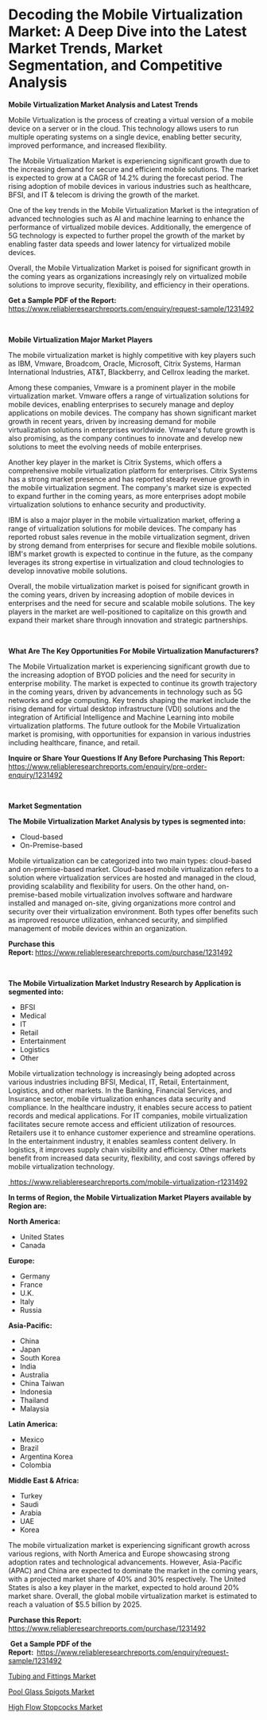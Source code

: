 <p><h1>Decoding the Mobile Virtualization Market: A Deep Dive into the Latest Market Trends, Market Segmentation, and Competitive Analysis</h1></p><p><strong>Mobile Virtualization Market Analysis and Latest Trends</strong></p>
<p><p>Mobile Virtualization is the process of creating a virtual version of a mobile device on a server or in the cloud. This technology allows users to run multiple operating systems on a single device, enabling better security, improved performance, and increased flexibility.</p><p>The Mobile Virtualization Market is experiencing significant growth due to the increasing demand for secure and efficient mobile solutions. The market is expected to grow at a CAGR of 14.2% during the forecast period. The rising adoption of mobile devices in various industries such as healthcare, BFSI, and IT & telecom is driving the growth of the market.</p><p>One of the key trends in the Mobile Virtualization Market is the integration of advanced technologies such as AI and machine learning to enhance the performance of virtualized mobile devices. Additionally, the emergence of 5G technology is expected to further propel the growth of the market by enabling faster data speeds and lower latency for virtualized mobile devices.</p><p>Overall, the Mobile Virtualization Market is poised for significant growth in the coming years as organizations increasingly rely on virtualized mobile solutions to improve security, flexibility, and efficiency in their operations.</p></p>
<p><strong>Get a Sample PDF of the Report:&nbsp;</strong> <a href="https://www.reliableresearchreports.com/enquiry/request-sample/1231492">https://www.reliableresearchreports.com/enquiry/request-sample/1231492</a></p>
<p>&nbsp;</p>
<p><strong>Mobile Virtualization Major Market Players</strong></p>
<p><p>The mobile virtualization market is highly competitive with key players such as IBM, Vmware, Broadcom, Oracle, Microsoft, Citrix Systems, Harman International Industries, AT&T, Blackberry, and Cellrox leading the market. </p><p>Among these companies, Vmware is a prominent player in the mobile virtualization market. Vmware offers a range of virtualization solutions for mobile devices, enabling enterprises to securely manage and deploy applications on mobile devices. The company has shown significant market growth in recent years, driven by increasing demand for mobile virtualization solutions in enterprises worldwide. Vmware's future growth is also promising, as the company continues to innovate and develop new solutions to meet the evolving needs of mobile enterprises.</p><p>Another key player in the market is Citrix Systems, which offers a comprehensive mobile virtualization platform for enterprises. Citrix Systems has a strong market presence and has reported steady revenue growth in the mobile virtualization segment. The company's market size is expected to expand further in the coming years, as more enterprises adopt mobile virtualization solutions to enhance security and productivity.</p><p>IBM is also a major player in the mobile virtualization market, offering a range of virtualization solutions for mobile devices. The company has reported robust sales revenue in the mobile virtualization segment, driven by strong demand from enterprises for secure and flexible mobile solutions. IBM's market growth is expected to continue in the future, as the company leverages its strong expertise in virtualization and cloud technologies to develop innovative mobile solutions.</p><p>Overall, the mobile virtualization market is poised for significant growth in the coming years, driven by increasing adoption of mobile devices in enterprises and the need for secure and scalable mobile solutions. The key players in the market are well-positioned to capitalize on this growth and expand their market share through innovation and strategic partnerships.</p></p>
<p>&nbsp;</p>
<p><strong>What Are The Key Opportunities For Mobile Virtualization Manufacturers?</strong></p>
<p><p>The Mobile Virtualization market is experiencing significant growth due to the increasing adoption of BYOD policies and the need for security in enterprise mobility. The market is expected to continue its growth trajectory in the coming years, driven by advancements in technology such as 5G networks and edge computing. Key trends shaping the market include the rising demand for virtual desktop infrastructure (VDI) solutions and the integration of Artificial Intelligence and Machine Learning into mobile virtualization platforms. The future outlook for the Mobile Virtualization market is promising, with opportunities for expansion in various industries including healthcare, finance, and retail.</p></p>
<p><strong>Inquire or Share Your Questions If Any Before Purchasing This Report:</strong> <a href="https://www.reliableresearchreports.com/enquiry/pre-order-enquiry/1231492">https://www.reliableresearchreports.com/enquiry/pre-order-enquiry/1231492</a></p>
<p>&nbsp;</p>
<p><strong>Market Segmentation</strong></p>
<p><strong>The Mobile Virtualization Market Analysis by types is segmented into:</strong></p>
<p><ul><li>Cloud-based</li><li>On-Premise-based</li></ul></p>
<p><p>Mobile virtualization can be categorized into two main types: cloud-based and on-premise-based market. Cloud-based mobile virtualization refers to a solution where virtualization services are hosted and managed in the cloud, providing scalability and flexibility for users. On the other hand, on-premise-based mobile virtualization involves software and hardware installed and managed on-site, giving organizations more control and security over their virtualization environment. Both types offer benefits such as improved resource utilization, enhanced security, and simplified management of mobile devices within an organization.</p></p>
<p><strong>Purchase this Report:&nbsp;</strong><a href="https://www.reliableresearchreports.com/purchase/1231492">https://www.reliableresearchreports.com/purchase/1231492</a></p>
<p>&nbsp;</p>
<p><strong>The Mobile Virtualization Market Industry Research by Application is segmented into:</strong></p>
<p><ul><li>BFSI</li><li>Medical</li><li>IT</li><li>Retail</li><li>Entertainment</li><li>Logistics</li><li>Other</li></ul></p>
<p><p>Mobile virtualization technology is increasingly being adopted across various industries including BFSI, Medical, IT, Retail, Entertainment, Logistics, and other markets. In the Banking, Financial Services, and Insurance sector, mobile virtualization enhances data security and compliance. In the healthcare industry, it enables secure access to patient records and medical applications. For IT companies, mobile virtualization facilitates secure remote access and efficient utilization of resources. Retailers use it to enhance customer experience and streamline operations. In the entertainment industry, it enables seamless content delivery. In logistics, it improves supply chain visibility and efficiency. Other markets benefit from increased data security, flexibility, and cost savings offered by mobile virtualization technology.</p></p>
<p><a href="https://www.reliableresearchreports.com/mobile-virtualization-r1231492">&nbsp;https://www.reliableresearchreports.com/mobile-virtualization-r1231492</a></p>
<p><strong>In terms of Region, the Mobile Virtualization Market Players available by Region are:</strong></p>
<p>
    <p> <strong> North America: </strong>
        <ul>
            <li>United States</li>
            <li>Canada</li>
        </ul>
        </p> 
    <p> <strong> Europe: </strong>
        <ul>
            <li>Germany</li>
            <li>France</li>
            <li>U.K.</li>
            <li>Italy</li>
            <li>Russia</li>
        </ul>
        </p> 
    <p> <strong> Asia-Pacific: </strong>
        <ul>
            <li>China</li>
            <li>Japan</li>
            <li>South Korea</li>
            <li>India</li>
            <li>Australia</li>
            <li>China Taiwan</li>
            <li>Indonesia</li>
            <li>Thailand</li>
            <li>Malaysia</li>
        </ul>
        </p> 
    <p> <strong> Latin America: </strong>
        <ul>
            <li>Mexico</li>
            <li>Brazil</li>
            <li>Argentina Korea</li>
            <li>Colombia</li>
        </ul>
        </p> 
    <p> <strong> Middle East & Africa: </strong>
        <ul>
            <li>Turkey</li>
            <li>Saudi</li>
            <li>Arabia</li>
            <li>UAE</li>
            <li>Korea</li>
        </ul>
    </p>
    </p>
<p><p>The mobile virtualization market is experiencing significant growth across various regions, with North America and Europe showcasing strong adoption rates and technological advancements. However, Asia-Pacific (APAC) and China are expected to dominate the market in the coming years, with a projected market share of 40% and 30% respectively. The United States is also a key player in the market, expected to hold around 20% market share. Overall, the global mobile virtualization market is estimated to reach a valuation of $5.5 billion by 2025.</p></p>
<p><strong>Purchase this Report: </strong><a href="https://www.reliableresearchreports.com/purchase/1231492">https://www.reliableresearchreports.com/purchase/1231492</a></p>
<p>&nbsp;<strong>Get a Sample PDF of the Report:&nbsp;&nbsp;</strong><a href="https://www.reliableresearchreports.com/enquiry/request-sample/1231492">https://www.reliableresearchreports.com/enquiry/request-sample/1231492</a></p>
<p><strong></strong></p>
<p><p><a href="https://github.com/whpnbwim9/Market-Research-Report-List-1/blob/main/tubing-and-fittings-market.md">Tubing and Fittings Market</a></p><p><a href="https://github.com/thereveren80/Market-Research-Report-List-1/blob/main/pool-glass-spigots-market.md">Pool Glass Spigots Market</a></p><p><a href="https://github.com/faniayasa/Market-Research-Report-List-1/blob/main/high-flow-stopcocks-market.md">High Flow Stopcocks Market</a></p></p>